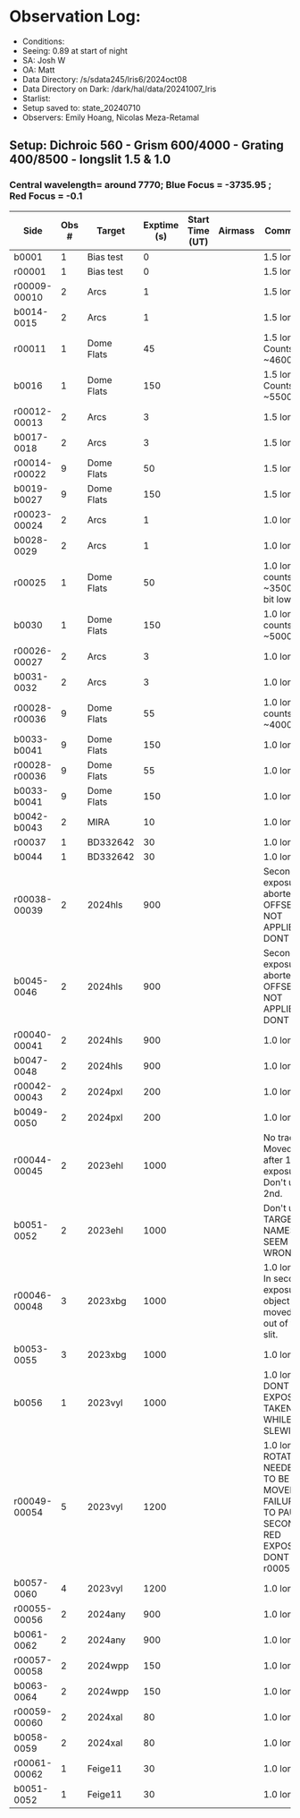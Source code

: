 # Observation Log:

* Conditions: 
* Seeing: 0.89 at start of night 
* SA: Josh W
* OA: Matt
* Data Directory: /s/sdata245/lris6/2024oct08
* Data Directory on Dark: /dark/hal/data/20241007_lris
* Starlist: 
* Setup saved to: state_20240710
* Observers: Emily Hoang, Nicolas Meza-Retamal

## Setup: Dichroic 560 - Grism 600/4000 - Grating 400/8500 - longslit 1.5 & 1.0 
### Central wavelength= around 7770; Blue Focus = -3735.95 ; Red Focus = -0.1

| Side | Obs #     | Target    | Exptime (s) | Start Time (UT) | Airmass | Comments                                                   |
|------|-----------|-----------|-------------|-----------------|---------|------------------------------------------------------------|
|b0001|1|Bias test        |0| ||1.5 longslit
|r00001|1|Bias test        |0| ||1.5 longslit
|r00009-00010|2|Arcs        |1| ||1.5 longslit
|b0014-0015|2|Arcs        |1| ||1.5 longslit
|r00011|1|Dome Flats        |45| ||1.5 longslit. Counts ~46000
|b0016|1|Dome Flats        |150| ||1.5 longslit. Counts ~5500
|r00012-00013|2|Arcs        |3| ||1.5 longslit|
|b0017-0018|2|Arcs        |3| ||1.5 longslit|
|r00014-r00022|9|Dome Flats        |50| ||1.5 longslit | 
|b0019-b0027|9|Dome Flats        |150| ||1.5 longslit |  
|r00023-00024|2|Arcs        |1| ||1.0 longslit|
|b0028-0029|2|Arcs        |1| ||1.0 longslit|
|r00025|1|Dome Flats        |50| ||1.0 longslit counts ~35000. A bit low. 
|b0030|1|Dome Flats        |150| ||1.0 longslit  counts ~5000?
|r00026-00027|2|Arcs        |3| ||1.0 longslit
|b0031-0032|2|Arcs        |3| ||1.0 longslit
|r00028-r00036|9|Dome Flats        |55| ||1.0 longslit  counts ~40000.
|b0033-b0041|9|Dome Flats        |150| ||1.0 longslit  
|r00028-r00036|9|Dome Flats        |55| ||1.0 longslit 
|b0033-b0041|9|Dome Flats        |150| ||1.0 longslit  
|b0042-b0043|2| MIRA    |10| ||1.0 longslit  
|r00037|1| BD332642       |30| ||1.0 longslit 
|b0044|1| BD332642    |30| ||1.0 longslit  
|r00038-00039|2| 2024hls       |900| ||Second exposure aborted OFFSET NOT APPLIED DONT USE
|b0045-0046|2| 2024hls    |900| ||Second exposure aborted OFFSET NOT APPLIED DONT USE
|r00040-00041|2| 2024hls       |900| || 1.0 longslit  
|b0047-0048|2| 2024hls    |900| || 1.0 longslit  
|r00042-00043|2| 2024pxl       |200| || 1.0 longslit  
|b0049-0050|2| 2024pxl    |200| || 1.0 longslit  
|r00044-00045|2| 2023ehl      |1000| || No trace. Moved on after 1st exposure. Don't use 2nd.  
|b0051-0052|2| 2023ehl    |1000| || Don't use. TARGET NAMES SEEM WRONG 
|r00046-00048|3| 2023xbg   |1000| || 1.0 longslit. In second exposure object moved a bit out of the slit. 
|b0053-0055|3|  2023xbg |1000| || 1.0 longslit 
|b0056|1|  2023vyl |1000| || 1.0 longslit. DONT USE. EXPOSURE TAKEN WHILE SLEWING.
|r00049-00054|5| 2023vyl   |1200| || 1.0 longslit. ROTATOR NEEDED TO BE MOVED. FAILURE TO PAUSE SECOND RED EXPOSURE. DONT USE r00050. 
|b0057-0060|4|  2023vyl |1200| || 1.0 longslit 
|r00055-00056|2|  2024any     |900| || 1.0 longslit  
|b0061-0062|2|   2024any  |900| || 1.0 longslit 
|r00057-00058|2|  2024wpp     |150| || 1.0 longslit  
|b0063-0064|2|   2024wpp  |150| || 1.0 longslit 
|r00059-00060|2|  2024xal  |80| || 1.0 longslit  
|b0058-0059|2|   2024xal  |80| || 1.0 longslit 
|r00061-00062|1|   Feige11  |30| || 1.0 longslit 
|b0051-0052|1|   Feige11  |30| || 1.0 longslit 

